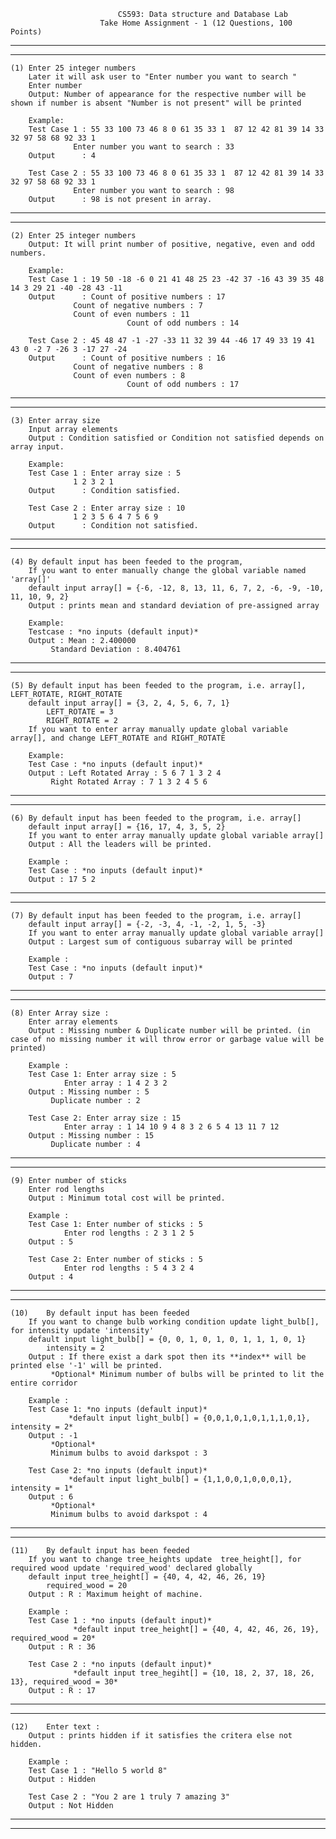 							CS593: Data structure and Database Lab
						Take Home Assignment - 1 (12 Questions, 100 Points)

--------------------------------------------------------------------------------------------------------------------------------------------------------------------
--------------------------------------------------------------------------------------------------------------------------------------------------------------------
	
	(1)	Enter 25 integer numbers
  		Later it will ask user to "Enter number you want to search "
   		Enter number
		Output: Number of appearance for the respective number will be shown if number is absent "Number is not present" will be printed
	
		Example:
		Test Case 1 : 55 33 100 73 46 8 0 61 35 33 1  87 12 42 81 39 14 33 32 97 58 68 92 33 1
			      Enter number you want to search : 33   
		Output      : 4

		Test Case 2 : 55 33 100 73 46 8 0 61 35 33 1  87 12 42 81 39 14 33 32 97 58 68 92 33 1
			      Enter number you want to search : 98   
		Output      : 98 is not present in array.


--------------------------------------------------------------------------------------------------------------------------------------------------------------------
--------------------------------------------------------------------------------------------------------------------------------------------------------------------


	(2)	Enter 25 integer numbers
		Output: It will print number of positive, negative, even and odd numbers.

		Example:
		Test Case 1 : 19 50 -18 -6 0 21 41 48 25 23 -42 37 -16 43 39 35 48 14 3 29 21 -40 -28 43 -11
		Output      : Count of positive numbers : 17
			      Count of negative numbers : 7 			      
			      Count of even numbers : 11
                              Count of odd numbers : 14

		Test Case 2 : 45 48 47 -1 -27 -33 11 32 39 44 -46 17 49 33 19 41 43 0 -2 7 -26 3 -17 27 -24
		Output      : Count of positive numbers : 16
			      Count of negative numbers : 8			      
			      Count of even numbers : 8
                              Count of odd numbers : 17


--------------------------------------------------------------------------------------------------------------------------------------------------------------------
--------------------------------------------------------------------------------------------------------------------------------------------------------------------
	

	(3)	Enter array size
		Input array elements
		Output : Condition satisfied or Condition not satisfied depends on array input.

		Example:
		Test Case 1 : Enter array size : 5
			      1 2 3 2 1
		Output      : Condition satisfied.

		Test Case 2 : Enter array size : 10
			      1 2 3 5 6 4 7 5 6 9
		Output      : Condition not satisfied.


--------------------------------------------------------------------------------------------------------------------------------------------------------------------
--------------------------------------------------------------------------------------------------------------------------------------------------------------------
	

	(4)	By default input has been feeded to the program,
		If you want to enter manually change the global variable named 'array[]'
		default input array[] = {-6, -12, 8, 13, 11, 6, 7, 2, -6, -9, -10, 11, 10, 9, 2}
		Output : prints mean and standard deviation of pre-assigned array
	
		Example:
		Testcase : *no inputs (default input)*
		Output : Mean : 2.400000
			 Standard Deviation : 8.404761


--------------------------------------------------------------------------------------------------------------------------------------------------------------------
--------------------------------------------------------------------------------------------------------------------------------------------------------------------
	

	(5)	By default input has been feeded to the program, i.e. array[], LEFT_ROTATE, RIGHT_ROTATE
		default input array[] = {3, 2, 4, 5, 6, 7, 1}
			LEFT_ROTATE = 3
			RIGHT_ROTATE = 2
		If you want to enter array manually update global variable array[], and change LEFT_ROTATE and RIGHT_ROTATE
		
		Example:
		Test Case : *no inputs (default input)*
		Output : Left Rotated Array : 5 6 7 1 3 2 4
			 Right Rotated Array : 7 1 3 2 4 5 6


--------------------------------------------------------------------------------------------------------------------------------------------------------------------
--------------------------------------------------------------------------------------------------------------------------------------------------------------------
	

	(6)	By default input has been feeded to the program, i.e. array[]
		default input array[] = {16, 17, 4, 3, 5, 2}
		If you want to enter array manually update global variable array[]
		Output : All the leaders will be printed.

		Example : 
		Test Case : *no inputs (default input)*
		Output : 17 5 2


--------------------------------------------------------------------------------------------------------------------------------------------------------------------
--------------------------------------------------------------------------------------------------------------------------------------------------------------------
	

	(7)	By default input has been feeded to the program, i.e. array[]
		default input array[] = {-2, -3, 4, -1, -2, 1, 5, -3}
		If you want to enter array manually update global variable array[]
		Output : Largest sum of contiguous subarray will be printed

		Example : 
		Test Case : *no inputs (default input)*
		Output : 7


--------------------------------------------------------------------------------------------------------------------------------------------------------------------
--------------------------------------------------------------------------------------------------------------------------------------------------------------------
	

	(8)	Enter Array size :
		Enter array elements 
		Output : Missing number & Duplicate number will be printed. (in case of no missing number it will throw error or garbage value will be printed)

		Example : 
		Test Case 1: Enter array size : 5
			    Enter array : 1 4 2 3 2
		Output : Missing number : 5
			 Duplicate number : 2
		
		Test Case 2: Enter array size : 15
			    Enter array : 1 14 10 9 4 8 3 2 6 5 4 13 11 7 12 
		Output : Missing number : 15
			 Duplicate number : 4


--------------------------------------------------------------------------------------------------------------------------------------------------------------------
--------------------------------------------------------------------------------------------------------------------------------------------------------------------
	

	(9)	Enter number of sticks
		Enter rod lengths
		Output : Minimum total cost will be printed.
			 
		Example : 
		Test Case 1: Enter number of sticks : 5
			    Enter rod lengths : 2 3 1 2 5
		Output : 5
		
		Test Case 2: Enter number of sticks : 5
			    Enter rod lengths : 5 4 3 2 4
		Output : 4


--------------------------------------------------------------------------------------------------------------------------------------------------------------------
--------------------------------------------------------------------------------------------------------------------------------------------------------------------
	

	(10)	By default input has been feeded
		If you want to change bulb working condition update light_bulb[], for intensity update 'intensity'
		default input light_bulb[] = {0, 0, 1, 0, 1, 0, 1, 1, 1, 0, 1}
			intensity = 2 
		Output : If there exist a dark spot then its **index** will be printed else '-1' will be printed.
			 *Optional* Minimum number of bulbs will be printed to lit the entire corridor

		Example : 
		Test Case 1: *no inputs (default input)*
			     *default input light_bulb[] = {0,0,1,0,1,0,1,1,1,0,1}, intensity = 2*
		Output : -1
			 *Optional*
			 Minimum bulbs to avoid darkspot : 3
		
		Test Case 2: *no inputs (default input)*
			     *default input light_bulb[] = {1,1,0,0,1,0,0,0,1}, intensity = 1*
		Output : 6
			 *Optional*
			 Minimum bulbs to avoid darkspot : 4


--------------------------------------------------------------------------------------------------------------------------------------------------------------------
--------------------------------------------------------------------------------------------------------------------------------------------------------------------
	

	(11)	By default input has been feeded
		If you want to change tree_heights update  tree_height[], for required wood update 'required_wood' declared globally
		default input tree_height[] = {40, 4, 42, 46, 26, 19}
			required_wood = 20
		Output : R : Maximum height of machine.

		Example :
		Test Case 1 : *no inputs (default input)*
			      *default input tree_height[] = {40, 4, 42, 46, 26, 19}, required_wood = 20*
		Output : R : 36

		Test Case 2 : *no inputs (default input)*
			      *default input tree_hegiht[] = {10, 18, 2, 37, 18, 26, 13}, required_wood = 30*
		Output : R : 17


--------------------------------------------------------------------------------------------------------------------------------------------------------------------
--------------------------------------------------------------------------------------------------------------------------------------------------------------------


	(12)	Enter text : 
		Output : prints hidden if it satisfies the critera else not hidden.
		
		Example :
		Test Case 1 : "Hello 5 world 8"
		Output : Hidden

		Test Case 2 : "You 2 are 1 truly 7 amazing 3"
		Output : Not Hidden

--------------------------------------------------------------------------------------------------------------------------------------------------------------------
--------------------------------------------------------------------------------------------------------------------------------------------------------------------

